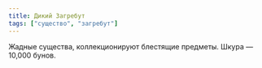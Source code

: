 ```yaml
---
title: Дикий Загребут
tags: ["существо", "загребут"]
---
```


Жадные существа, коллекционируют блестящие предметы. Шкура — 10,000 бунов.
